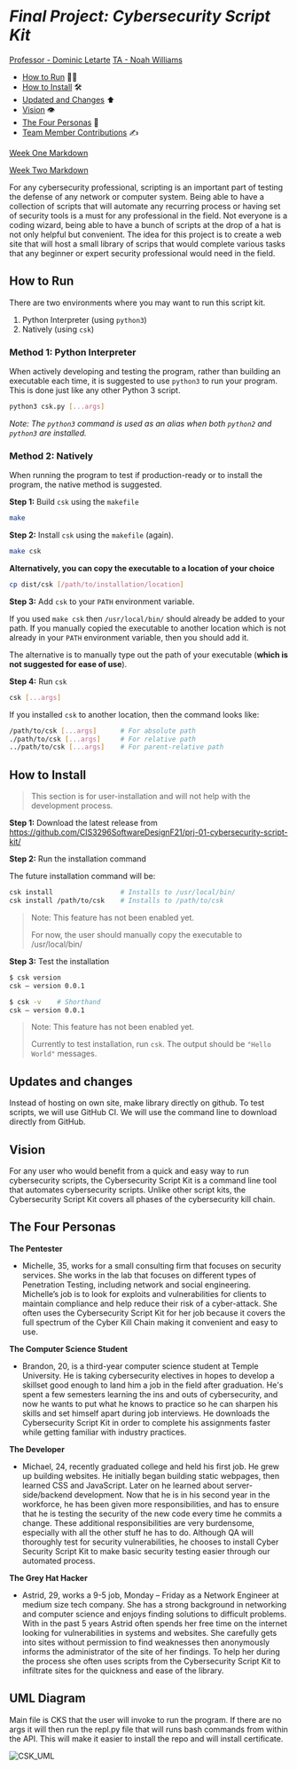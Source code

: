 # _Final Project: Cybersecurity Script Kit_

<u>Professor - Dominic Letarte</u>
<u>TA - Noah Williams</u>

-   [How to Run](#how-to-run) 🏃‍♀️
-   [How to Install](#how-to-install) 🛠
-   [Updated and Changes](#updates-and-changes) ⬆️
-   [Vision](#vision) 👁
-   [The Four Personas](#the-four-personas) 💁
-   [Team Member Contributions](#team-member-contributions) ✍️

[Week One Markdown](https://github.com/CIS3296SoftwareDesignF21/prj-01-cybersecurity-script-kit/blob/main/Week1.md)


[Week Two Markdown](https://github.com/CIS3296SoftwareDesignF21/prj-01-cybersecurity-script-kit/blob/main/Week2.md)

For any cybersecurity professional, scripting is an important part of testing the defense of any network or computer system. Being able to have a collection of scripts that will automate any recurring process or having set of security tools is a must for any professional in the field. Not everyone is a coding wizard, being able to have a bunch of scripts at the drop of a hat is not only helpful but convenient. The idea for this project is to create a web site that will host a small library of scrips that would complete various tasks that any beginner or expert security professional would need in the field.

## How to Run

There are two environments where you may want to run this script kit.

1. Python Interpreter (using `python3`)
2. Natively (using `csk`)

### Method 1: Python Interpreter

When actively developing and testing the program, rather than building an executable
each time, it is suggested to use `python3` to run your program. This is done just
like any other Python 3 script.

```bash
python3 csk.py [...args]
```

_Note: The `python3` command is used as an alias when both `python2` and `python3`
are installed._

### Method 2: Natively

When running the program to test if production-ready or to install the program,
the native method is suggested.

**Step 1:** Build `csk` using the `makefile`

```bash
make
```

**Step 2:** Install `csk` using the `makefile` (again).

```bash
make csk
```

**Alternatively, you can copy the executable to a location of your choice**

```bash
cp dist/csk [/path/to/installation/location]
```

**Step 3:** Add `csk` to your `PATH` environment variable.

If you used `make csk` then `/usr/local/bin/` should already be added to
your path. If you manually copied the executable to another location which
is not already in your `PATH` environment variable, then you should add it.

The alternative is to manually type out the path of your executable (**which
is not suggested for ease of use**).

**Step 4:** Run `csk`

```bash
csk [...args]
```

If you installed `csk` to another location, then the command looks like:

```bash
/path/to/csk [...args]      # For absolute path
./path/to/csk [...args]     # For relative path
../path/to/csk [...args]    # For parent-relative path
```

## How to Install

> This section is for user-installation and will not help with the development
> process.

**Step 1:** Download the latest release from
https://github.com/CIS3296SoftwareDesignF21/prj-01-cybersecurity-script-kit/

**Step 2:** Run the installation command

The future installation command will be:

```bash
csk install                 # Installs to /usr/local/bin/
csk install /path/to/csk    # Installs to /path/to/csk
```

> Note: This feature has not been enabled yet.
>
> For now, the user should manually copy the executable to /usr/local/bin/

**Step 3:** Test the installation

```bash
$ csk version
csk – version 0.0.1

$ csk -v    # Shorthand
csk – version 0.0.1
```

> Note: This feature has not been enabled yet.
>
> Currently to test installation, run `csk`.
> The output should be `"Hello World"` messages.

 ## Updates and changes
>
Instead of hosting on own site, make library directly on github. To test scripts, we will use GitHub CI. We will use the command line to download directly from GitHub.

 ## Vision
>
For any user who would benefit from a quick and easy way to run cybersecurity scripts, the Cybersecurity Script Kit is a command line tool that automates cybersecurity scripts. Unlike other script kits, the Cybersecurity Script Kit covers all phases of the cybersecurity kill chain.

## The Four Personas

**The Pentester**

-   Michelle, 35, works for a small consulting firm that focuses on security services. She works in the lab that focuses on different types of Penetration Testing, including network and social engineering. Michelle’s job is to look for exploits and vulnerabilities for clients to maintain compliance and help reduce their risk of a cyber-attack. She often uses the Cybersecurity Script Kit for her job because it covers the full spectrum of the Cyber Kill Chain making it convenient and easy to use.

**The Computer Science Student**

-   Brandon, 20, is a third-year computer science student at Temple University. He is taking cybersecurity electives in hopes to develop a skillset good enough to land him a job in the field after graduation. He's spent a few semesters learning the ins and outs of cybersecurity, and now he wants to put what he knows to practice so he can sharpen his skills and set himself apart during job interviews. He downloads the Cybersecurity Script Kit in order to complete his assignments faster while getting familiar with industry practices.

**The Developer**

-   Michael, 24, recently graduated college and held his first job. He grew up
    building websites. He initially began building static webpages, then learned
    CSS and JavaScript. Later on he learned about server-side/backend development.
    Now that he is in his second year in the workforce, he has been given more
    responsibilities, and has to ensure that he is testing the security of the new
    code every time he commits a change. These additional responsibilities are
    very burdensome, especially with all the other stuff he has to do. Although
    QA will thoroughly test for security vulnerabilities, he chooses to install
    Cyber Security Script Kit to make basic security testing easier through our
    automated process.

**The Grey Hat Hacker**

-   Astrid, 29, works a 9-5 job, Monday – Friday as a Network Engineer at medium size tech company. She has a strong background in networking and computer science and enjoys finding solutions to difficult problems. With in the past 5 years Astrid often spends her free time on the internet looking for vulnerabilities in systems and websites. She carefully gets into sites without permission to find weaknesses then anonymously informs the administrator of the site of her findings. To help her during the process she often uses scripts from the Cybersecurity Script Kit to infiltrate sites for the quickness and ease of the library.

## UML Diagram

Main file is CKS  that the user will invoke to run the program. If there are no args it will then run the repl.py file that will runs bash commands from within the API. This will make it easier to install the repo and will install certificate. 

![CSK_UML](https://user-images.githubusercontent.com/44176460/140883573-433ea037-7dce-46ca-a846-f768ac414d64.png) 

